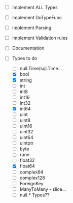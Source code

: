 - [ ] Implement ALL Types
- [ ] Implement DoTypeFunc
- [ ] implement Parsing
- [ ] Implement Validation rules
- [ ] Documentation

- [ ] Types to do
    - [ ] null.Time/sql.Time...
    - [x] bool    
    - [x] string    
    - [ ] int  
    - [ ] int8  
    - [ ] int16  
    - [ ] int32  
    - [x] int64
    - [ ] uint 
    - [ ] uint8 
    - [ ] uint16 
    - [ ] uint32 
    - [ ] uint64 
    - [ ] uintptr    
    - [ ] byte     
    - [ ] rune     
    - [ ] float32
    - [x] float64    
    - [ ] complex64 
    - [ ] complex128
    - [ ] ForeignKey
    - [ ] ManyToMany - slice...
    - [ ] null.* Types??